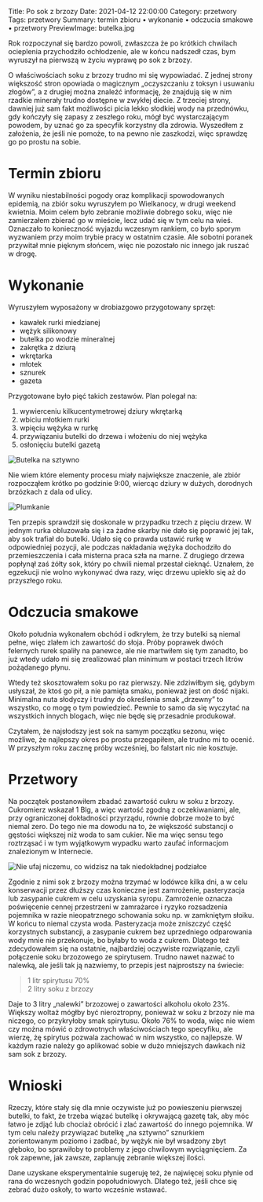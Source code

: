 Title: Po sok z brzozy
Date: 2021-04-12 22:00:00
Category: przetwory
Tags: przetwory
Summary: termin zbioru • wykonanie • odczucia smakowe • przetwory
PreviewImage: butelka.jpg

Rok rozpoczynał się bardzo powoli, zwłaszcza że po krótkich chwilach ocieplenia przychodziło ochłodzenie, ale w końcu nadszedł czas, bym wyruszył na pierwszą w życiu wyprawę po sok z brzozy.

O właściwościach soku z brzozy trudno mi się wypowiadać. Z jednej strony większość stron opowiada o magicznym „oczyszczaniu z toksyn i usuwaniu złogów”, a z drugiej można znaleźć informację, że znajdują się w nim rzadkie minerały trudno dostępne w zwykłej diecie. Z trzeciej strony, dawniej już sam fakt możliwości picia lekko słodkiej wody na przednówku, gdy kończyły się zapasy z zeszłego roku, mógł być wystarczającym powodem, by uznać go za specyfik korzystny dla zdrowia. Wyszedłem z założenia, że jeśli nie pomoże, to na pewno nie zaszkodzi, więc sprawdzę go po prostu na sobie.

# Termin zbioru

W wyniku niestabilności pogody oraz komplikacji spowodowanych epidemią, na zbiór soku wyruszyłem po Wielkanocy, w drugi weekend kwietnia. Moim celem było zebranie możliwie dobrego soku, więc nie zamierzałem zbierać go w mieście, lecz udać się w tym celu na wieś. Oznaczało to konieczność wyjazdu wczesnym rankiem, co było sporym wyzwaniem przy moim trybie pracy w ostatnim czasie. Ale sobotni poranek przywitał mnie pięknym słońcem, więc nie pozostało nic innego jak ruszać w drogę.

# Wykonanie

Wyruszyłem wyposażony w drobiazgowo przygotowany sprzęt:

 - kawałek rurki miedzianej
 - wężyk silikonowy
 - butelka po wodzie mineralnej
 - zakrętka z dziurą
 - wkrętarka
 - młotek
 - sznurek
 - gazeta

Przygotowane było pięć takich zestawów. Plan polegał na:

1. wywierceniu kilkucentymetrowej dziury wkrętarką
2. wbiciu młotkiem rurki
3. wpięciu wężyka w rurkę
4. przywiązaniu butelki do drzewa i włożeniu do niej wężyka
5. osłonięciu butelki gazetą

![Butelka na sztywno]({attach}butelka.jpg)

Nie wiem które elementy procesu miały największe znaczenie, ale zbiór rozpocząłem krótko po godzinie 9:00, wiercąc dziury w dużych, dorodnych brzózkach z dala od ulicy.

![Plumkanie]({attach}plumkanie.gif)

Ten przepis sprawdził się doskonale w przypadku trzech z pięciu drzew. W jednym rurka obluzowała się i za żadne skarby nie dało się poprawić jej tak, aby sok trafiał do butelki. Udało się co prawda ustawić rurkę w odpowiedniej pozycji, ale podczas nakładania wężyka dochodziło do przemieszczenia i cała misterna praca szła na marne. Z drugiego drzewa popłynął zaś żółty sok, który po chwili niemal przestał cieknąć. Uznałem, że egzekucji nie wolno wykonywać dwa razy, więc drzewu upiekło się aż do przyszłego roku.

# Odczucia smakowe

Około południa wykonałem obchód i odkryłem, że trzy butelki są niemal pełne, więc zlałem ich zawartość do słoja. Próby poprawek dwóch felernych rurek spaliły na panewce, ale nie martwiłem się tym zanadto, bo już wtedy udało mi się zrealizować plan minimum w postaci trzech litrów pożądanego płynu.

Wtedy też skosztowałem soku po raz pierwszy. Nie zdziwiłbym się, gdybym usłyszał, że ktoś go pił, a nie pamięta smaku, ponieważ jest on dość nijaki. Minimalna nuta słodyczy i trudny do określenia smak „drzewny” to wszystko, co mogę o tym powiedzieć. Pewnie to samo da się wyczytać na wszystkich innych blogach, więc nie będę się przesadnie produkował.

Czytałem, że najsłodszy jest sok na samym początku sezonu, więc możliwe, że najlepszy okres po prostu przegapiłem, ale trudno mi to ocenić. W przyszłym roku zacznę próby wcześniej, bo falstart nic nie kosztuje.

# Przetwory

Na początek postanowiłem zbadać zawartość cukru w soku z brzozy. Cukromierz wskazał 1 Blg, a więc wartość zgodną z oczekiwaniami, ale, przy ograniczonej dokładności przyrządu, równie dobrze może to być niemal zero. Do tego nie ma dowodu na to, że większość substancji o gęstości większej niż woda to sam cukier. Nie ma więc sensu tego roztrząsać i w tym wyjątkowym wypadku warto zaufać informacjom znalezionym w Internecie.

![Nie ufaj niczemu, co widzisz na tak niedokładnej podziałce]({attach}blg.jpg)

Zgodnie z nimi sok z brzozy można trzymać w lodówce kilka dni, a w celu konserwacji przez dłuższy czas konieczne jest zamrożenie, pasteryzacja lub zasypanie cukrem w celu uzyskania syropu. Zamrożenie oznacza poświęcenie cennej przestrzeni w zamrażarce i ryzyko rozsadzenia pojemnika w razie nieopatrznego schowania soku np. w zamkniętym słoiku. W końcu to niemal czysta woda. Pasteryzacja może zniszczyć część korzystnych substancji, a zasypanie cukrem bez uprzedniego odparowania wody mnie nie przekonuje, bo byłaby to woda z cukrem. Dlatego też zdecydowałem się na ostatnie, najbardziej oczywiste rozwiązanie, czyli połączenie soku brzozowego ze spirytusem. Trudno nawet nazwać to nalewką, ale jeśli tak ją nazwiemy, to przepis jest najprostszy na świecie:

> 1 litr spirytusu 70%  
> 2 litry soku z brzozy

Daje to 3 litry „nalewki” brzozowej o zawartości alkoholu około 23%. Większy woltaż mógłby być nieroztropny, ponieważ w soku z brzozy nie ma niczego, co przykryłoby smak spirytusu. Około 76% to woda, więc nie wiem czy można mówić o zdrowotnych właściwościach tego specyfiku, ale wierzę, żę spirytus pozwala zachować w nim wszystko, co najlepsze. W każdym razie należy go aplikować sobie w dużo mniejszych dawkach niż sam sok z brzozy.

# Wnioski

Rzeczy, które stały się dla mnie oczywiste już po powieszeniu pierwszej butelki, to fakt, że trzeba wiązać butelkę i okrywającą gazetę tak, aby móc łatwo je zdjąć lub chociaż obrócić i zlać zawartość do innego pojemnika. W tym celu należy przywiązać butelkę „na sztywno” sznurkiem zorientowanym poziomo i zadbać, by wężyk nie był wsadzony zbyt głęboko, bo sprawiłoby to problemy z jego chwilowym wyciągnięciem. Za rok zapewne, jak zawsze, zaplanuję zebranie większej ilości.

Dane uzyskane eksperymentalnie sugeruję też, że najwięcej soku płynie od rana do wczesnych godzin popołudniowych. Dlatego też, jeśli chce się zebrać dużo oskoły, to warto wcześnie wstawać.
